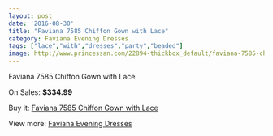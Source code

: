 ```yaml
---
layout: post
date: '2016-08-30'
title: "Faviana 7585 Chiffon Gown with Lace"
category: Faviana Evening Dresses
tags: ["lace","with","dresses","party","beaded"]
image: http://www.princessan.com/22894-thickbox_default/faviana-7585-chiffon-gown-with-lace.jpg
---
```

Faviana 7585 Chiffon Gown with Lace

On Sales: **$334.99**
<a href="https://www.princessan.com/en/10379-faviana-7585-chiffon-gown-with-lace.html"><amp-img layout="responsive" width="600" height="600" src="//www.princessan.com/22894-thickbox_default/faviana-7585-chiffon-gown-with-lace.jpg" alt="Faviana 7585 Chiffon Gown with Lace 0" /></a>
<a href="https://www.princessan.com/en/10379-faviana-7585-chiffon-gown-with-lace.html"><amp-img layout="responsive" width="600" height="600" src="//www.princessan.com/22895-thickbox_default/faviana-7585-chiffon-gown-with-lace.jpg" alt="Faviana 7585 Chiffon Gown with Lace 1" /></a>
<a href="https://www.princessan.com/en/10379-faviana-7585-chiffon-gown-with-lace.html"><amp-img layout="responsive" width="600" height="600" src="//www.princessan.com/22896-thickbox_default/faviana-7585-chiffon-gown-with-lace.jpg" alt="Faviana 7585 Chiffon Gown with Lace 2" /></a>

Buy it: [Faviana 7585 Chiffon Gown with Lace](https://www.princessan.com/en/10379-faviana-7585-chiffon-gown-with-lace.html "Faviana 7585 Chiffon Gown with Lace")

View more: [Faviana Evening Dresses](https://www.princessan.com/en/80- "Faviana Evening Dresses")
